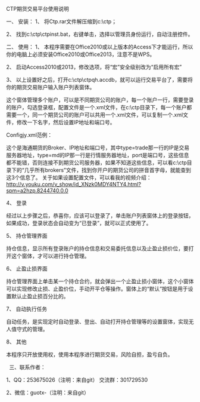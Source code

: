 CTP期货交易平台使用说明

一、	安装：
1、	将Ctp.rar文件解压缩到c:\ctp；

2、	找到c:\ctp\ctpinst.bat，右键单击，选择以管理员身份运行，自动注册控件。

二、	使用：
1、	本程序需要在Office2010或以上版本的Access下才能运行，所以你的电脑上必须安装Office2010或Office2013，注意不是WPS。

2、	启动Access2010或2013，修改选项，将“宏”安全级别改为“启用所有宏”

3、	以上设置好之后，打开c:\ctp\ctpqh.accdb，就可以运行交易平台了，需要将你的期货交易账户输入账户列表窗体。

这个窗体管理多个账户，可以是不同期货公司的账户，每一个账户一行，需要登录的账户，勾选登录框，配置文件是一个.xml文件，在c:\ctp目录下，每一个账户都需要一个，同一个期货公司的账户可以共用一个.xml文件，可以复制一个.xml文件，修改一下名字，然后设置IP地址和端口号。

Configjy.xml范例： 

这个是海通期货的Broker、IP地址和端口号，其中type=trade那一行的IP是交易服务器地址，type=md的IP那一行是行情服务器地址，port是端口号，这些信息都不能错，否则连接不到期货公司服务器，如果不知道这些信息，可以看c:\ctp目录下的“几乎所有brokers”文件，找到你开户的期货公司的拼音首字母，就能查到这3个信息了。
关于如果设置配置文件，可以看我的视频介绍：http://v.youku.com/v_show/id_XNzk0MDY4NTY4.html?spm=a2hzp.8244740.0.0

4、	登录

经过以上步骤之后，恭喜你，应该可以登录了，单击账户列表窗体上的登录按钮，如果成功，登录状态会自动变为“已登录”，就可以正式使用了。

5、	持仓管理界面

持仓信息，显示所有登录账户的持仓信息和交易委托信息以及止盈止损价位，要打开这个窗体，才可以进行持仓管理。

6、	止盈止损界面

持仓管理界面上单击某一个持仓合约，就会弹出一个止盈止损小窗体，这个小窗体可以实现修改止损、止盈价位，手动开平仓等操作。窗体上的“默认”按钮是用于设置默认止盈止损百分比的。

7、	自动执行任务

自动任务，是实现定时自动登录、登出、自动打开持仓管理等的设置窗体，实现无人值守式的管理。

8、	其他

本程序只开放使用权，使用本程序进行期货交易，风险自担，盈亏自负。

  
三、联系作者：

  1、QQ：253675026（注明：来自git） 交流群：301729530
  
  2、微信：guotx-（注明：来自git）
  
